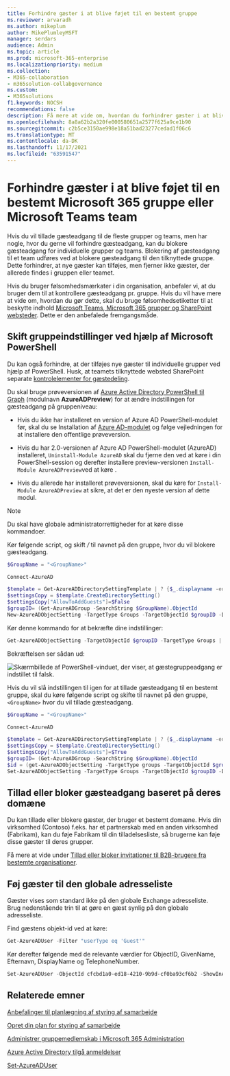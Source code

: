 ```yaml
---
title: Forhindre gæster i at blive føjet til en bestemt gruppe
ms.reviewer: arvaradh
ms.author: mikeplum
author: MikePlumleyMSFT
manager: serdars
audience: Admin
ms.topic: article
ms.prod: microsoft-365-enterprise
ms.localizationpriority: medium
ms.collection:
- M365-collaboration
- m365solution-collabgovernance
ms.custom:
- M365solutions
f1.keywords: NOCSH
recommendations: false
description: Få mere at vide om, hvordan du forhindrer gæster i at blive føjet til en bestemt gruppe
ms.openlocfilehash: 8a8a62b2a320fe000580651a2577f625a9ce1b90
ms.sourcegitcommit: c2b5ce3150ae998e18a51bad23277cedad1f06c6
ms.translationtype: MT
ms.contentlocale: da-DK
ms.lasthandoff: 11/17/2021
ms.locfileid: "63591547"
---
```

# <a name="prevent-guests-from-being-added-to-a-specific-microsoft-365-group-or-microsoft-teams-team"></a>Forhindre gæster i at blive føjet til en bestemt Microsoft 365 gruppe eller Microsoft Teams team

Hvis du vil tillade gæsteadgang til de fleste grupper og teams, men har nogle, hvor du gerne vil forhindre gæsteadgang, kan du blokere gæsteadgang for individuelle grupper og teams. Blokering af gæsteadgang til et team udføres ved at blokere gæsteadgang til den tilknyttede gruppe. Dette forhindrer, at nye gæster kan tilføjes, men fjerner ikke gæster, der allerede findes i gruppen eller teamet.

Hvis du bruger følsomhedsmærkater i din organisation, anbefaler vi, at du bruger dem til at kontrollere gæsteadgang pr. gruppe. Hvis du vil have mere at vide om, hvordan du gør dette, skal du bruge følsomhedsetiketter til at beskytte indhold [Microsoft Teams, Microsoft 365 grupper og SharePoint websteder](../compliance/sensitivity-labels-teams-groups-sites.md). Dette er den anbefalede fremgangsmåde.

## <a name="change-group-settings-using-microsoft-powershell"></a>Skift gruppeindstillinger ved hjælp af Microsoft PowerShell

Du kan også forhindre, at der tilføjes nye gæster til individuelle grupper ved hjælp af PowerShell. Husk, at teamets tilknyttede websted SharePoint separate [kontrolelementer for gæstedeling](/sharepoint/change-external-sharing-site).

Du skal bruge prøveversionen af [Azure Active Directory PowerShell til Graph](/powershell/azure/active-directory/install-adv2) (modulnavn **AzureADPreview**) for at ændre indstillingen for gæsteadgang på gruppeniveau:

- Hvis du ikke har installeret en version af Azure AD PowerShell-modulet før, skal du se Installation af [Azure AD-modulet](/powershell/azure/active-directory/install-adv2?preserve-view=true&view=azureadps-2.0-preview) og følge vejledningen for at installere den offentlige prøveversion.

- Hvis du har 2.0-versionen af Azure AD PowerShell-modulet (AzureAD) installeret, `Uninstall-Module AzureAD` skal du fjerne den ved at køre i din PowerShell-session og derefter installere preview-versionen `Install-Module AzureADPreview`ved at køre .

- Hvis du allerede har installeret prøveversionen, skal du køre for `Install-Module AzureADPreview` at sikre, at det er den nyeste version af dette modul.

> [!NOTE]
> Du skal have globale administratorrettigheder for at køre disse kommandoer. 

Kør følgende script, og skift */<GroupName/>* til navnet på den gruppe, hvor du vil blokere gæsteadgang.

```PowerShell
$GroupName = "<GroupName>"

Connect-AzureAD

$template = Get-AzureADDirectorySettingTemplate | ? {$_.displayname -eq "group.unified.guest"}
$settingsCopy = $template.CreateDirectorySetting()
$settingsCopy["AllowToAddGuests"]=$False
$groupID= (Get-AzureADGroup -SearchString $GroupName).ObjectId
New-AzureADObjectSetting -TargetType Groups -TargetObjectId $groupID -DirectorySetting $settingsCopy
```

Kør denne kommando for at bekræfte dine indstillinger:

```PowerShell
Get-AzureADObjectSetting -TargetObjectId $groupID -TargetType Groups | fl Values
```

Bekræftelsen ser sådan ud:
    
![Skærmbillede af PowerShell-vinduet, der viser, at gæstegruppeadgang er indstillet til falsk.](../media/09ebfb4f-859f-44c3-a29e-63a59fd6ef87.png)

Hvis du vil slå indstillingen til igen for at tillade gæsteadgang til en bestemt gruppe, skal du køre følgende script og skifte til navnet på den gruppe, ```<GroupName>``` hvor du vil tillade gæsteadgang.

```PowerShell
$GroupName = "<GroupName>"

Connect-AzureAD

$template = Get-AzureADDirectorySettingTemplate | ? {$_.displayname -eq "group.unified.guest"}
$settingsCopy = $template.CreateDirectorySetting()
$settingsCopy["AllowToAddGuests"]=$True
$groupID= (Get-AzureADGroup -SearchString $GroupName).ObjectId
$id = (get-AzureADObjectSetting -TargetType groups -TargetObjectId $groupID).id
Set-AzureADObjectSetting -TargetType Groups -TargetObjectId $groupID -DirectorySetting $settingsCopy -id $id
```

## <a name="allow-or-block-guest-access-based-on-their-domain"></a>Tillad eller bloker gæsteadgang baseret på deres domæne

Du kan tillade eller blokere gæster, der bruger et bestemt domæne. Hvis din virksomhed (Contoso) f.eks. har et partnerskab med en anden virksomhed (Fabrikam), kan du føje Fabrikam til din tilladelsesliste, så brugerne kan føje disse gæster til deres grupper.

Få mere at vide under [Tillad eller bloker invitationer til B2B-brugere fra bestemte organisationer](/azure/active-directory/b2b/allow-deny-list).

## <a name="add-guests-to-the-global-address-list"></a>Føj gæster til den globale adresseliste

Gæster vises som standard ikke på den globale Exchange adresseliste. Brug nedenstående trin til at gøre en gæst synlig på den globale adresseliste.

Find gæstens objekt-id ved at køre:

```PowerShell
Get-AzureADUser -Filter "userType eq 'Guest'"
```

Kør derefter følgende med de relevante værdier for ObjectID, GivenName, Efternavn, DisplayName og TelephoneNumber.

```PowerShell
Set-AzureADUser -ObjectId cfcbd1a0-ed18-4210-9b9d-cf0ba93cf6b2 -ShowInAddressList $true -GivenName 'Megan' -Surname 'Bowen' -DisplayName 'Megan Bowen' -TelephoneNumber '555-555-5555'
```

## <a name="related-topics"></a>Relaterede emner

[Anbefalinger til planlægning af styring af samarbejde](collaboration-governance-overview.md#collaboration-governance-planning-recommendations)

[Opret din plan for styring af samarbejde](collaboration-governance-first.md)

[Administrer gruppemedlemskab i Microsoft 365 Administration](../admin/create-groups/add-or-remove-members-from-groups.md)
  
[Azure Active Directory tilgå anmeldelser](/azure/active-directory/active-directory-azure-ad-controls-perform-access-review)

[Set-AzureADUser](/powershell/module/azuread/set-azureaduser)
